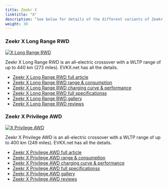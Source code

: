 ```yaml
---
title: Zeekr X
linktitle: "X"
description: "See below for details of the different variants of Zeekr X"
weight: 30
---
```

### Zeekr X Long Range RWD

<a href="x_long_range_rwd/"><img src="https://media.evkx.net/multimedia/models/zeekr/x/x_long_range_rwd/main_1_st.jpg" class="img-fluid" alt="X Long Range RWD" ></a>

Zeekr X Long Range RWD is an all-electric crossover with a WLTP range of up to 440 km (273 miles). EVKX.net has all the details. 

- [Zeekr X Long Range RWD full article](x_long_range_rwd/)
- [Zeekr X Long Range RWD range & consumption](x_long_range_rwd/rangeandconsumption/)
- [Zeekr X Long Range RWD charging curve & performance](x_long_range_rwd/chargingcurve/)
- [Zeekr X Long Range RWD full specificationss](x_long_range_rwd/specifications/)
- [Zeekr X Long Range RWD gallery](x_long_range_rwd/gallery/)
- [Zeekr X Long Range RWD reviews](x_long_range_rwd/reviews/)

### Zeekr X Privilege AWD

<a href="x_privilege_awd/"><img src="https://media.evkx.net/multimedia/models/zeekr/x/x_privilege_awd/main_1_st.jpg" class="img-fluid" alt="X Privilege AWD" ></a>

Zeekr X Privilege AWD is an all-electric crossover with a WLTP range of up to 400 km (249 miles). EVKX.net has all the details. 

- [Zeekr X Privilege AWD full article](x_privilege_awd/)
- [Zeekr X Privilege AWD range & consumption](x_privilege_awd/rangeandconsumption/)
- [Zeekr X Privilege AWD charging curve & performance](x_privilege_awd/chargingcurve/)
- [Zeekr X Privilege AWD full specificationss](x_privilege_awd/specifications/)
- [Zeekr X Privilege AWD gallery](x_privilege_awd/gallery/)
- [Zeekr X Privilege AWD reviews](x_privilege_awd/reviews/)


